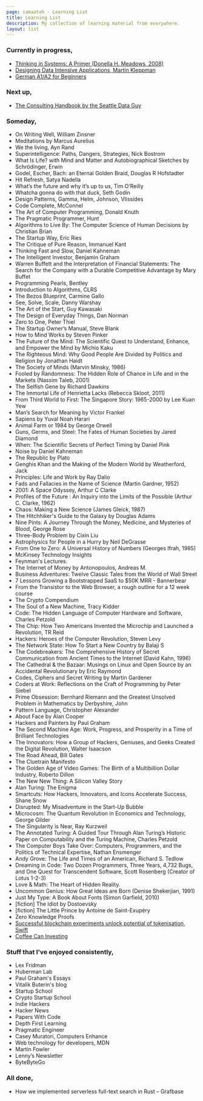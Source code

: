 ```yaml
---
page: iamaatoh - Learning List
title: Learning List
description: My collection of learning material from everywhere.
layout: list
---
```


### Currently in progress,

- [Thinking in Systems: A Primer (Donella H. Meadows, 2008)](./thinking-in-systems)
- [Designing Data Intensive Applications, Martin Kleppman](./designing-data-intensive-applications-martin-kleppman)
- [German A1/A2 for Beginners](./the-german-beginner)

### Next up,

- [The Consulting Handbook by the Seattle Data Guy](https://github.com/sdg-1/consulting-handbook)

### Someday,

- On Writing Well, William Zinsner
- Meditations by Marcus Aurelius
- We the living, Ayn Rand
- Superintelligence: Paths, Dangers, Strategies, Nick Bostrom
- What Is Life? with Mind and Matter and Autobiographical Sketches by Schrödinger, Erwin
- Godel, Escher, Bach: an Eternal Golden Braid, Douglas R Hofstadter
- Hit Refresh, Satya Nadella
- What’s the future and why it’s up to us, Tim O’Reilly
- Whatcha gonna do with that duck, Seth Godin
- Design Patterns, Gamma, Helm, Johnson, Vlissides
- Code Complete, McConnel
- The Art of Computer Programming, Donald Knuth
- The Pragmatic Programmer, Hunt
- Algorithms to Live By: The Computer Science of Human Decisions by Christian Brian
- The Startup Way, Eric Ries
- The Critique of Pure Reason, Immanuel Kant
- Thinking Fast and Slow, Daniel Kahneman
- The Intelligent Investor, Benjamin Graham
- Warren Buffett and the Interpretation of Financial Statements: The Search for the Company with a Durable Competitive Advantage by Mary Buffet
- Programming Pearls, Bentley
- Introduction to Algorithms, CLRS
- The Bezos Blueprint, Carmine Gallo
- See, Solve, Scale, Danny Warshay
- The Art of the Start, Guy Kawasaki
- The Design of Everyday Things, Dan Norman
- Zero to One, Peter Thiel
- The Startup Owner’s Manual, Steve Blank
- How to Mind Works by Steven Pinker
- The Future of the Mind: The Scientific Quest to Understand, Enhance, and Empower the Mind by Michio Kaku
- The Righteous Mind: Why Good People Are Divided by Politics and Religion by Jonathan Haidt
- The Society of Minds (Marvin Minsky, 1986)
- Fooled by Randomness: The Hidden Role of Chance in Life and in the Markets (Nassim Taleb, 2001)
- The Selfish Gene by Richard Dawkins
- The Immortal Life of Henrietta Lacks (Rebecca Skloot, 2011)
- From Third World to First: The Singapore Story: 1965-2000 by Lee Kuan Yew
- Man’s Search for Meaning by Victor Frankel
- Sapiens by Yuval Noah Harari
- Animal Farm or 1984 by George Orwell
- Guns, Germs, and Steel: The Fates of Human Societies by Jared Diamond
- When: The Scientific Secrets of Perfect Timing by Daniel Pink
- Noise by Daniel Kahneman
- The Republic by Plato
- Genghis Khan and the Making of the Modern World by Weatherford, Jack
- Principles: Life and Work by Ray Dalio
- Fads and Fallacies in the Name of Science (Martin Gardner, 1952)
- 2001: A Space Odyssey, Arthur C Clarke
- Profiles of the Future : An Inquiry into the Limits of the Possible (Arthur C. Clarke, 1962)
- Chaos: Making a New Science (James Gleick, 1987)
- The Hitchhiker's Guide to the Galaxy by Douglas Adams
- Nine Pints: A Journey Through the Money, Medicine, and Mysteries of Blood, George Rose
- Three-Body Problem by Cixin Liu
- Astrophysics for People in a Hurry by Neil DeGrasse
- From One to Zero: A Universal History of Numbers (Georges Ifrah, 1985)
- McKinsey Technology Insights
- Feynman's Lectures.
- The Internet of Money by Antonopoulos, Andreas M.
- Business Adventures: Twelve Classic Tales from the World of Wall Street
- 7 Lessons Growing a Bootstrapped SaaS to $50K MRR - Bannerbear
- From the Transistor to the Web Browser, a rough outline for a 12 week course
- The Crypto Compendium
- The Soul of a New Machine, Tracy Kidder
- Code: The Hidden Language of Computer Hardware and Software, Charles Petzold
- The Chip: How Two Americans Invented the Microchip and Launched a Revolution, TR Reid
- Hackers: Heroes of the Computer Revolution, Steven Levy
- The Network State: How To Start a New Country by Balaji S
- The Codebreakers: The Comprehensive History of Secret Communication from Ancient Times to the Internet (David Kahn, 1996)
- The Cathedral & the Bazaar: Musings on Linux and Open Source by an Accidental Revolutionary by Eric Raymond
- Codes, Ciphers and Secret Writing by Martin Gardener
- Coders at Work: Reflections on the Craft of Programming by Peter Siebel
- Prime Obsession: Bernhard Riemann and the Greatest Unsolved Problem in Mathematics by Derbyshire, John
- Pattern Language, Christopher Alexander
- About Face by Alan Cooper
- Hackers and Painters by Paul Graham
- The Second Machine Age: Work, Progress, and Prosperity in a Time of Brilliant Technologies
- The Innovators: How a Group of Hackers, Geniuses, and Geeks Created the Digital Revolution, Walter Isaacson
- The Road Ahead, Bill Gates
- The Cluetrain Manifesto
- The Golden Age of Video Games: The Birth of a Multibillion Dollar Industry, Roberto Dillon
- The New New Thing: A Silicon Valley Story
- Alan Turing: The Enigma
- Smartcuts: How Hackers, Innovators, and Icons Accelerate Success, Shane Snow
- Disrupted: My Misadventure in the Start-Up Bubble
- Microcosm: The Quantum Revolution in Economics and Technology, George Gilder
- The Singularity is Near, Ray Kurzweil
- The Annotated Turing: A Guided Tour Through Alan Turing’s Historic Paper on Computability and the Turing Machine, Charles Petzold
- The Computer Boys Take Over: Computers, Programmers, and the Politics of Technical Expertise, Nathan Ensmenger
- Andy Grove: The Life and Times of an American, Richard S. Tedlow
- Dreaming in Code: Two Dozen Programmers, Three Years, 4,732 Bugs, and One Quest for Transcendent Software, Scott Rosenberg (Creator of Lotus 1-2-3)
- Love & Math: The Heart of Hidden Reality.
- Uncommon Genius: How Great Ideas are Born (Denise Shekerjian, 1991)
- Just My Type: A Book About Fonts (Simon Garfield, 2010)
- [fiction] The Idiot by Dostoevsky
- [fiction] The Little Prince by Antoine de Saint-Exupéry
- Zero Knowledge Proofs
- [Successful blockchain experiments unlock potential of tokenisation, Swift]()
- [Coffee Can Investing](https://www.amazon.sg/Coffee-Can-Investing-Stupendous-Wealth/dp/067009045X)

### Stuff that I've enjoyed consistently,

- Lex Fridman
- Huberman Lab
- Paul Graham's Essays
- Vitalik Buterin's blog
- Startup School
- Crypto Startup School
- Indie Hackers
- Hacker News
- Papers With Code
- Depth First Learning
- Pragmatic Engineer
- Casey Muratori, Computers Enhance
- Web technology for developers, MDN
- Martin Fowler
- Lenny’s Newsletter
- ByteByteGo

### All done,

- How we implemented serverless full-text search in Rust – Grafbase
